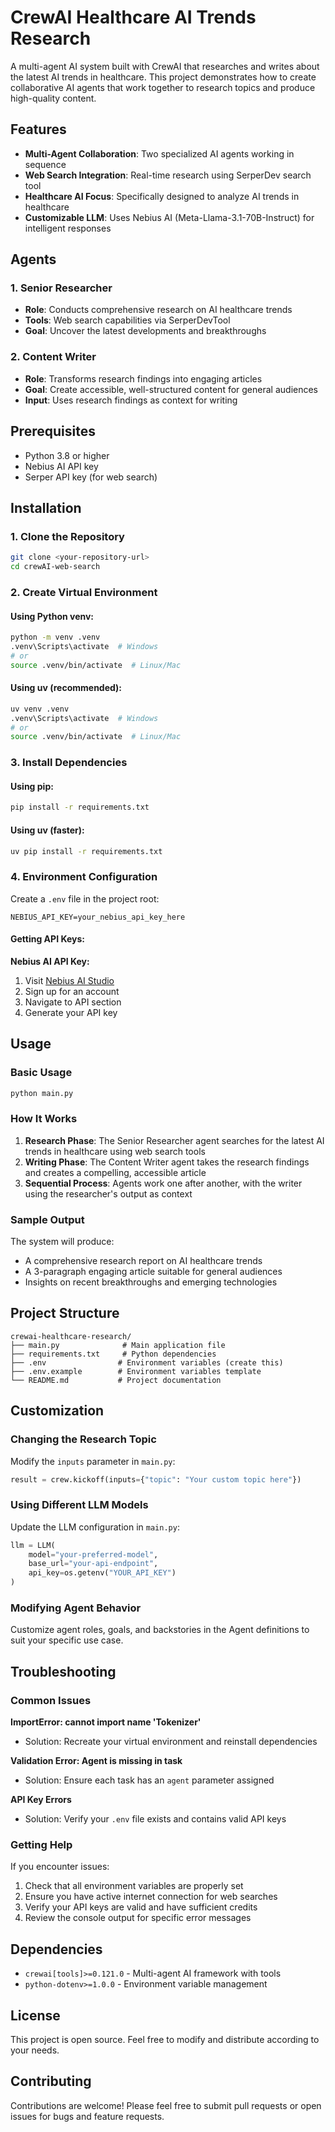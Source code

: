 # CrewAI Healthcare AI Trends Research

A multi-agent AI system built with CrewAI that researches and writes about the latest AI trends in healthcare. This project demonstrates how to create collaborative AI agents that work together to research topics and produce high-quality content.

## Features

- **Multi-Agent Collaboration**: Two specialized AI agents working in sequence
- **Web Search Integration**: Real-time research using SerperDev search tool
- **Healthcare AI Focus**: Specifically designed to analyze AI trends in healthcare
- **Customizable LLM**: Uses Nebius AI (Meta-Llama-3.1-70B-Instruct) for intelligent responses

## Agents

### 1. Senior Researcher
- **Role**: Conducts comprehensive research on AI healthcare trends
- **Tools**: Web search capabilities via SerperDevTool
- **Goal**: Uncover the latest developments and breakthroughs

### 2. Content Writer
- **Role**: Transforms research findings into engaging articles
- **Goal**: Create accessible, well-structured content for general audiences
- **Input**: Uses research findings as context for writing

## Prerequisites

- Python 3.8 or higher
- Nebius AI API key
- Serper API key (for web search)

## Installation

### 1. Clone the Repository
```bash
git clone <your-repository-url>
cd crewAI-web-search
```

### 2. Create Virtual Environment

#### Using Python venv:
```bash
python -m venv .venv
.venv\Scripts\activate  # Windows
# or
source .venv/bin/activate  # Linux/Mac
```

#### Using uv (recommended):
```bash
uv venv .venv
.venv\Scripts\activate  # Windows
# or
source .venv/bin/activate  # Linux/Mac
```

### 3. Install Dependencies

#### Using pip:
```bash
pip install -r requirements.txt
```

#### Using uv (faster):
```bash
uv pip install -r requirements.txt
```

### 4. Environment Configuration

Create a `.env` file in the project root:

```env
NEBIUS_API_KEY=your_nebius_api_key_here
```

#### Getting API Keys:

**Nebius AI API Key:**
1. Visit [Nebius AI Studio](https://studio.nebius.com/)
2. Sign up for an account
3. Navigate to API section
4. Generate your API key

## Usage

### Basic Usage
```bash
python main.py
```

### How It Works

1. **Research Phase**: The Senior Researcher agent searches for the latest AI trends in healthcare using web search tools
2. **Writing Phase**: The Content Writer agent takes the research findings and creates a compelling, accessible article
3. **Sequential Process**: Agents work one after another, with the writer using the researcher's output as context

### Sample Output

The system will produce:
- A comprehensive research report on AI healthcare trends
- A 3-paragraph engaging article suitable for general audiences
- Insights on recent breakthroughs and emerging technologies

## Project Structure

```
crewai-healthcare-research/
├── main.py              # Main application file
├── requirements.txt     # Python dependencies
├── .env                # Environment variables (create this)
├── .env.example        # Environment variables template
└── README.md           # Project documentation
```

## Customization

### Changing the Research Topic
Modify the `inputs` parameter in `main.py`:
```python
result = crew.kickoff(inputs={"topic": "Your custom topic here"})
```

### Using Different LLM Models
Update the LLM configuration in `main.py`:
```python
llm = LLM(
    model="your-preferred-model",
    base_url="your-api-endpoint",
    api_key=os.getenv("YOUR_API_KEY")
)
```

### Modifying Agent Behavior
Customize agent roles, goals, and backstories in the Agent definitions to suit your specific use case.

## Troubleshooting

### Common Issues

**ImportError: cannot import name 'Tokenizer'**
- Solution: Recreate your virtual environment and reinstall dependencies

**Validation Error: Agent is missing in task**
- Solution: Ensure each task has an `agent` parameter assigned

**API Key Errors**
- Solution: Verify your `.env` file exists and contains valid API keys

### Getting Help

If you encounter issues:
1. Check that all environment variables are properly set
2. Ensure you have active internet connection for web searches
3. Verify your API keys are valid and have sufficient credits
4. Review the console output for specific error messages

## Dependencies

- `crewai[tools]>=0.121.0` - Multi-agent AI framework with tools
- `python-dotenv>=1.0.0` - Environment variable management

## License

This project is open source. Feel free to modify and distribute according to your needs.

## Contributing

Contributions are welcome! Please feel free to submit pull requests or open issues for bugs and feature requests.